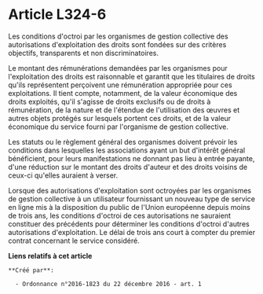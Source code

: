 # Article L324-6

Les conditions d'octroi par les organismes de gestion collective des autorisations d'exploitation des droits sont fondées sur
des critères objectifs, transparents et non discriminatoires. 

Le montant des rémunérations demandées par les organismes pour l'exploitation des droits est raisonnable et garantit que les
titulaires de droits qu'ils représentent perçoivent une rémunération appropriée pour ces exploitations. Il tient compte,
notamment, de la valeur économique des droits exploités, qu'il s'agisse de droits exclusifs ou de droits à rémunération, de
la nature et de l'étendue de l'utilisation des œuvres et autres objets protégés sur lesquels portent ces droits, et de la
valeur économique du service fourni par l'organisme de gestion collective. 

Les statuts ou le règlement général des organismes doivent prévoir les conditions dans lesquelles les associations ayant un
but d'intérêt général bénéficient, pour leurs manifestations ne donnant pas lieu à entrée payante, d'une réduction sur le
montant des droits d'auteur et des droits voisins de ceux-ci qu'elles auraient à verser. 

Lorsque des autorisations d'exploitation sont octroyées par les organismes de gestion collective à un utilisateur fournissant
un nouveau type de service en ligne mis à la disposition du public de l'Union européenne depuis moins de trois ans, les
conditions d'octroi de ces autorisations ne sauraient constituer des précédents pour déterminer les conditions d'octroi
d'autres autorisations d'exploitation. Le délai de trois ans court à compter du premier contrat concernant le service
considéré.

**Liens relatifs à cet article**

	**Créé par**:

	  - Ordonnance n°2016-1823 du 22 décembre 2016 - art. 1
